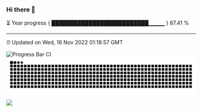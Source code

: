 ### Hi there 👋

⏳ Year progress { ██████████████████████████▁▁▁▁ } 87.41 %

---

⏰ Updated on Wed, 16 Nov 2022 01:18:57 GMT

![Progress Bar CI](https://github.com/liununu/liununu/workflows/Progress%20Bar%20CI/badge.svg)![](https://raw.githubusercontent.com/L1cardo/L1cardo/main/assets/github-contribution-grid-snake.svg)![](https://raw.githubusercontent.com/seesaws/seesaws/main/assets/github-contribution-grid-snake.svg)
